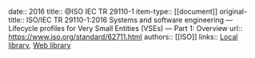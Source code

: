 date:: 2016
title:: @ISO IEC TR 29110-1
item-type:: [[document]]
original-title:: ISO/IEC TR 29110-1:2016 Systems and software engineering — Lifecycle profiles for Very Small Entities (VSEs) — Part 1: Overview
url:: https://www.iso.org/standard/62711.html
authors:: [[ISO]]
links:: [Local library](zotero://select/library/items/E28M83V6), [Web library](https://www.zotero.org/users/6520516/items/E28M83V6)

